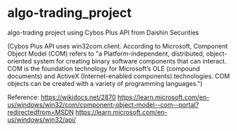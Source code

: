 # algo-trading_project
algo-trading project using Cybos Plus API from Daishin Securities

(Cybos Plus API uses win32com.client. According to Microsoft, Component Object Model (COM) refers to "a Platform-independent, distributed, object-oriented system for creating binary software components that can interact. COM is the foundation technology for Microsoft’s OLE (compound documents) and ActiveX (Internet-enabled components) technologies. COM objects can be created with a variety of programming languages.") 

Reference: 
https://wikidocs.net/2870
https://learn.microsoft.com/en-us/windows/win32/com/component-object-model--com--portal?redirectedfrom=MSDN 
https://learn.microsoft.com/en-us/windows/win32/api/ 
